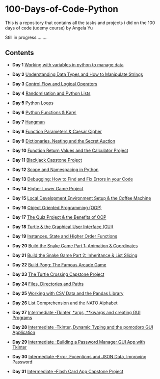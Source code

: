 # 100-Days-of-Code-Python


This is a repository that contains all the tasks and projects i did on the 100 days of code (udemy course) by Angela Yu

Still in progress.........


## Contents

* **Day 1** [Working with variables in python to manage data](https://github.com/Kingsolomon445/100-Days-of-Code-Python-/tree/main/day01)

* **Day 2** [Understanding Data Types and How to Manipulate Strings](https://github.com/Kingsolomon445/100-Days-of-Code-Python-/tree/main/day02)

* **Day 3** [Control Flow and Logical Operators](https://github.com/Kingsolomon445/100-Days-of-Code-Python-/tree/main/day03)

* **Day 4** [Randomisation and Python Lists](https://github.com/Kingsolomon445/100-Days-of-Code-Python-/tree/main/day04)

* **Day 5** [Python Loops](https://github.com/Kingsolomon445/100-Days-of-Code-Python-/tree/main/day05)

* **Day 6** [Python Functions & Karel](https://github.com/Kingsolomon445/100-Days-of-Code-Python-/tree/main/day06)

* **Day 7** [Hangman](https://github.com/Kingsolomon445/100-Days-of-Code-Python-/tree/main/day07)

* **Day 8** [Function Parameters & Caesar Cipher](https://github.com/Kingsolomon445/100-Days-of-Code-Python-/tree/main/day08)

* **Day 9** [Dictionaries, Nesting and the Secret Auction](https://github.com/Kingsolomon445/100-Days-of-Code-Python-/tree/main/day09)

* **Day 10** [Function Return Values and the Calculator Project](https://github.com/Kingsolomon445/100-Days-of-Code-Python-/tree/main/day10)

* **Day 11** [Blackjack Capstone Project](https://github.com/Kingsolomon445/100-Days-of-Code-Python-/tree/main/day11)

* **Day 12** [Scope and Namespacing in Python](https://github.com/Kingsolomon445/100-Days-of-Code-Python-/tree/main/day12)

* **Day 13** [Debugging: How to Find and Fix Errors in your Code](https://github.com/Kingsolomon445/100-Days-of-Code-Python-/tree/main/day13)

* **Day 14** [Higher Lower Game Project](https://github.com/Kingsolomon445/100-Days-of-Code-Python-/tree/main/day14)

* **Day 15** [Local Development Environment Setup & the Coffee Machine](https://github.com/Kingsolomon445/100-Days-of-Code-Python-/tree/main/day15)

* **Day 16** [Object Oriented Programming (OOP)](https://github.com/Kingsolomon445/100-Days-of-Code-Python-/tree/main/day16)

* **Day 17** [The Quiz Project & the Benefits of OOP](https://github.com/Kingsolomon445/100-Days-of-Code-Python-/tree/main/day17)

* **Day 18** [Turtle & the Graphical User Interface (GUI)](https://github.com/Kingsolomon445/100-Days-of-Code-Python-/tree/main/day18)

* **Day 19** [Instances, State and Higher Order Functions](https://github.com/Kingsolomon445/100-Days-of-Code-Python-/tree/main/day19)

* **Day 20** [Build the Snake Game Part 1: Animation & Coordinates](https://github.com/Kingsolomon445/100-Days-of-Code-Python-/tree/main/day20)

* **Day 21** [Build the Snake Game Part 2: Inheritance & List Slicing](https://github.com/Kingsolomon445/100-Days-of-Code-Python-/tree/main/day21)

* **Day 22** [Build Pong: The Famous Arcade Game](https://github.com/Kingsolomon445/100-Days-of-Code-Python-/tree/main/day22)

* **Day 23** [The Turtle Crossing Capstone Project](https://github.com/Kingsolomon445/100-Days-of-Code-Python-/tree/main/day23)

* **Day 24** [Files, Directories and Paths](https://github.com/Kingsolomon445/100-Days-of-Code-Python-/tree/main/day24)

* **Day 25** [Working with CSV Data and the Pandas Library](https://github.com/Kingsolomon445/100-Days-of-Code-Python-/tree/main/day25)

* **Day 26** [List Comprehension and the NATO Alphabet](https://github.com/Kingsolomon445/100-Days-of-Code-Python-/tree/main/day26)

* **Day 27** [Intermediate -Tkinter, *args, **kwargs and creating GUI Programs](https://github.com/Kingsolomon445/100-Days-of-Code-Python-/tree/main/day27)

* **Day 28** [Intermediate -Tkinter, Dynamic Typing and the pomodoro GUI Application](https://github.com/Kingsolomon445/100-Days-of-Code-Python-/tree/main/day28)

* **Day 29** [Intermediate -Building a Password Manager GUI App with Tkinter](https://github.com/Kingsolomon445/100-Days-of-Code-Python-/tree/main/day29)

* **Day 30** [Intermediate -Error, Exceptions and JSON Data, Improving Password](https://github.com/Kingsolomon445/100-Days-of-Code-Python-/tree/main/day30)

* **Day 31** [Intermediate -Flash Card App Capstone Project](https://github.com/Kingsolomon445/100-Days-of-Code-Python-/tree/main/day31)





